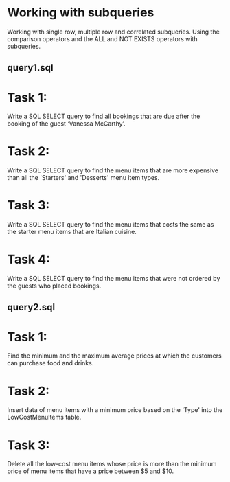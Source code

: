 # Working with subqueries
Working with single row, multiple row and correlated subqueries.
Using the comparison operators and the ALL and NOT EXISTS operators with subqueries.

## query1.sql
# Task 1:
Write a SQL SELECT query to find all bookings that are due after the booking of the guest ‘Vanessa McCarthy’.

# Task 2:
Write a SQL SELECT query to find the menu items that are more expensive than all the 'Starters' and 'Desserts' menu item types.

# Task 3:
Write a SQL SELECT query to find the menu items that costs the same as the starter menu items that are Italian cuisine.

# Task 4:
Write a SQL SELECT query to find the menu items that were not ordered by the guests who placed bookings.

## query2.sql

# Task 1:
Find the minimum and the maximum average prices at which the customers can purchase food and drinks.  

# Task 2:
Insert data of menu items with a minimum price based on the 'Type' into the LowCostMenuItems table.

# Task 3:
Delete all the low-cost menu items whose price is more than the minimum price of menu items that have a price between $5 and $10.

